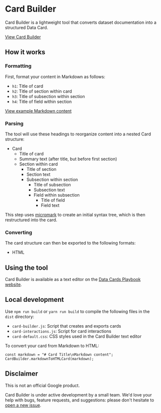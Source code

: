 # Card Builder

Card Builder is a lightweight tool
that converts dataset documentation into a structured Data Card.

[View Card Builder](https://pair-code.github.io/datacardsplaybook/labs#card-builder)

## How it works
### Formatting
First, format your content in Markdown as follows:

- `h1`: Title of card
- `h2`: Title of section within card
- `h3`: Title of subsection within section
- `h4`: Title of field within section

[View example Markdown content](../../templates/DataCardsExtendedTemplate.md)

### Parsing
The tool will use these headings to reorganize content into
a nested Card structure:

- Card
  - Title of card
  - Summary text (after title, but before first section)
  - Section within card
    - Title of section
    - Section text
    - Subsection within section
      - Title of subsection
      - Subsection text
      - Field within subsection
        - Title of field
        - Field text

This step uses [micromark](https://github.com/micromark/micromark)
to create an initial syntax tree, which is then restructured into the card.

### Converting
The card structure can then be exported to the following formats:

- HTML

## Using the tool
Card Builder is available as a text editor on the
[Data Cards Playbook website](https://pair-code.github.io/datacardsplaybook/labs#card-builder).

## Local development
Use `npm run build` or `yarn run build` to compile the following files
in the `dist` directory:

- `card-builder.js`: Script that creates and exports cards
- `card-interactions.js`: Script for card interactions
- `card-default.css`: CSS styles used in the Card Builder text editor

To convert your card from Markdown to HTML:

```
const markdown = "# Card Title\nMarkdown content";
CardBuilder.markdownToHTMLCard(markdown);
```

## Disclaimer
This is not an official Google product.

Card Builder is under active development by a small team.
We'd love your help with bugs, feature requests, and suggestions:
please don't hesitate to
[open a new issue](https://github.com/pair-code/datacardsplaybook/issues).
